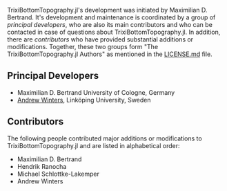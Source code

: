 TrixiBottomTopography.jl's development was initiated by Maximilian D. Bertrand.
It's development and maintenance is coordinated by a group of *principal developers*,
who are also its main contributors and who can be contacted in case of
questions about TrixiBottomTopography.jl. In addition, there are *contributors* who have
provided substantial additions or modifications. Together, these two groups form
"The TrixiBottomTopography.jl Authors" as mentioned in the [LICENSE.md](LICENSE.md) file.

## Principal Developers
* Maximilian D. Bertrand
  University of Cologne, Germany
* [Andrew Winters](https://liu.se/en/employee/andwi94),
  Linköping University, Sweden

## Contributors
The following people contributed major additions or modifications to TrixiBottomTopography.jl and
are listed in alphabetical order:

* Maximilian D. Bertrand
* Hendrik Ranocha
* Michael Schlottke-Lakemper
* Andrew Winters
